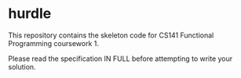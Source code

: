 # hurdle

This repository contains the skeleton code for CS141 Functional Programming coursework 1.

Please read the specification IN FULL before attempting to write your solution.
